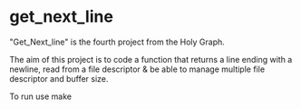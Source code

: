 # get_next_line

"Get_Next_line" is the fourth project from the Holy Graph.

The aim of this project is to code a function that returns a line ending with a newline, read from a file descriptor & be able to manage multiple file descriptor and buffer size.


To run use make
